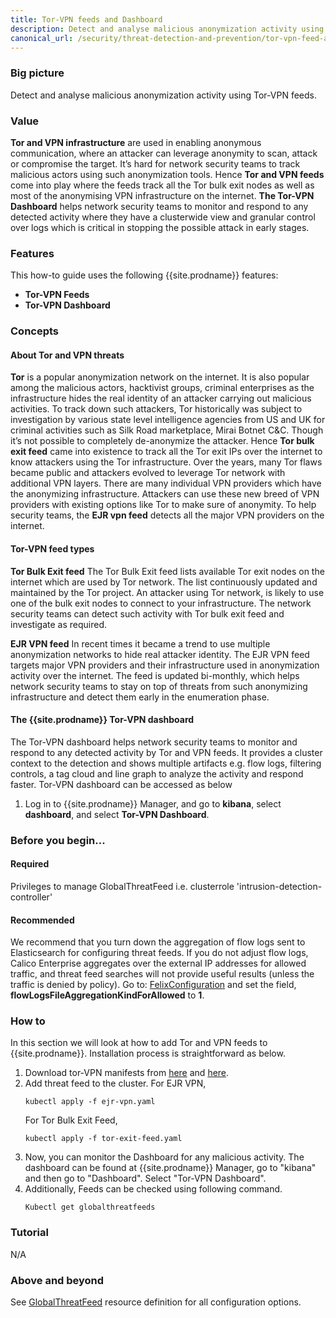 ```yaml
---
title: Tor-VPN feeds and Dashboard 
description: Detect and analyse malicious anonymization activity using Tor-VPN feeds.
canonical_url: /security/threat-detection-and-prevention/tor-vpn-feed-and-dashboard.md
---
```


### Big picture

Detect and analyse malicious anonymization activity using Tor-VPN feeds.

### Value

**Tor and VPN infrastructure** are used in enabling anonymous communication, where an attacker can leverage anonymity to scan, attack or compromise the target. It’s hard for network security teams to track malicious actors using such anonymization tools. Hence **Tor and VPN feeds** come into play where the feeds track all the Tor bulk exit nodes as well as most of the anonymising VPN infrastructure on the internet. **The Tor-VPN Dashboard** helps network security teams to monitor and respond to any detected activity where they have a clusterwide view and granular control over logs which is critical in stopping the possible attack in early stages.

### Features

This how-to guide uses the following {{site.prodname}} features:
- **Tor-VPN Feeds**
- **Tor-VPN Dashboard**

### Concepts

#### About Tor and VPN threats

**Tor** is a popular anonymization network on the internet. It is also popular among the malicious actors, hacktivist groups, criminal enterprises as the infrastructure hides the real identity of an attacker carrying out malicious activities. To track down such attackers, Tor historically was subject to investigation by various state level intelligence agencies from US and UK for criminal activities such as Silk Road marketplace, Mirai Botnet C&C. Though it’s not possible to completely de-anonymize the attacker. Hence **Tor bulk exit feed** came into existence to track all the Tor exit IPs over the internet to know attackers using the Tor infrastructure. 
Over the years, many Tor flaws became public and attackers evolved to leverage Tor network with additional VPN layers. There are many individual VPN providers which have the anonymizing infrastructure. Attackers can use these new breed of VPN providers with existing options like Tor to make sure of anonymity. To help security teams, the **EJR vpn feed** detects all the major VPN providers on the internet.


#### Tor-VPN feed types

**Tor Bulk Exit feed**
The Tor Bulk Exit feed lists available Tor exit nodes on the internet which are used by Tor network. The list continuously updated and maintained by the Tor project. An attacker using Tor network, is likely to use one of the bulk exit nodes to connect to your infrastructure. The network security teams can detect such activity with Tor bulk exit feed and investigate as required.

**EJR VPN feed**
In recent times it became a trend to use multiple anonymization networks to hide real attacker identity. The EJR VPN feed targets major VPN providers and their infrastructure used in anonymization activity over the internet. The feed is updated bi-monthly, which helps network security teams to stay on top of threats from such anonymizing infrastructure and detect them early in the enumeration phase.

#### The {{site.prodname}} Tor-VPN dashboard

The Tor-VPN dashboard helps network security teams to monitor and respond to any detected activity by Tor and VPN feeds. It provides a cluster context to the detection and shows multiple artifacts e.g. flow logs, filtering controls, a tag cloud and line graph to analyze the activity and respond faster.
Tor-VPN dashboard can be accessed as below 
1. Log in to {{site.prodname}} Manager, and go to **kibana**, select **dashboard**, and select **Tor-VPN Dashboard**.

### Before you begin...

#### Required

Privileges to manage GlobalThreatFeed i.e. clusterrole 'intrusion-detection-controller'

#### Recommended

We recommend that you turn down the aggregation of flow logs sent to Elasticsearch for configuring threat feeds. If you do not adjust flow logs, Calico Enterprise aggregates over the external IP addresses for allowed traffic, and threat feed searches will not provide useful results (unless the traffic is denied by policy). Go to: [FelixConfiguration]({{site.baseurl}}/reference/resources/felixconfig) and set the field, **flowLogsFileAggregationKindForAllowed** to **1**.

### How to

In this section we will look at how to add Tor and VPN feeds to {{site.prodname}}. Installation process is straightforward as below.

1. Download tor-VPN manifests from [here]({{site.baseurl}}/manifests/threatdef/ejr-vpn.yaml) and [here]({{site.baseurl}}/manifests/threatdef/tor-exit-feed.yaml).
2. Add threat feed to the cluster.
   For EJR VPN,
   ```shell
   kubectl apply -f ejr-vpn.yaml
   ```
   For Tor Bulk Exit Feed,
   ```shell
   kubectl apply -f tor-exit-feed.yaml
   ```
3. Now, you can monitor the Dashboard for any malicious activity. The dashboard can be found at {{site.prodname}} Manager, go to "kibana" and then go to "Dashboard". Select "Tor-VPN Dashboard".
4. Additionally, Feeds can be checked using following command.
   ```shell
   Kubectl get globalthreatfeeds 
   ```

### Tutorial

N/A

### Above and beyond

See [GlobalThreatFeed]({{site.baseurl}}/reference/resources/globalthreatfeed) resource definition for all configuration options.

